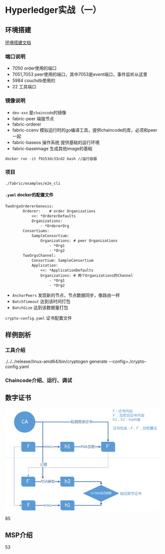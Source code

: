 # Hyperledger实战（一）

## 环境搭建

[环境搭建文档](https://github.com/xinbingliang/blockchain.git)

### 端口说明

* 7050 order使用的端口
* 7051,7053 peer使用的端口，其中7053是event端口，事件监听从这里
* 5984 couchdb使用的
* 22 工具端口

### 镜像说明

* `dev-xxx` 是`chaincode`的镜像
* fabric-peer 端独节点
* fabric-orderer 
* fabric-ccenv 模拟运行时的go编译工具，提供chaincode的库，必须和peer一起
* fabric-baseos 操作系统   提供基础的运行环境
* fabric-baseimage 生成其他image的基础

````
docker run -it f9153dc33cd2 bash //运行容器
````

### 项目

`./fabric/examples/e2e_cli`

#### `.yaml` docker的配置文件

````
TwoOrgsOrdererGenesis:
        Orderer:	# order Organizations
            <<: *OrdererDefaults
            Organizations:
                - *OrdererOrg
        Consortiums:
            SampleConsortium:
                Organizations: # peer Organizations
                    - *Org1
                    - *Org2
        TwoOrgsChannel:
            Consortium: SampleConsortium
            Application:
                <<: *ApplicationDefaults
                Organizations: # 两个Organizations的Channel
                    - *Org1
                    - *Org2
````

* `AnchorPeers` 发现新的节点，节点数据同步，像路由一样 
* `BatchTimeout` 达到该时间打包
* `BatchSize` 达到该数据量打包

`crypto-config.yaml` 证书配置文件

## 样例剖析

### 工具介绍

./../../release/linux-amd64/bin/cryptogen generate --config=./crypto-config.yaml

### Chaincode介绍、运行、调试



## 数字证书

![](./images/证书签发.png)

85

## MSP介绍





53